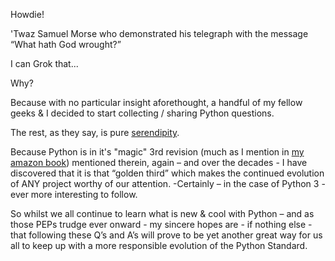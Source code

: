 Howdie!

'Twaz Samuel Morse who demonstrated his telegraph with the message “What hath God wrought?” 

I can Grok that... 

Why?

Because with no particular insight aforethought, a handful of my fellow geeks & I decided to start collecting / sharing Python questions. 

The rest, as they say, is pure [serendipity](https://www.dictionary.com/browse/serendipity).

Because Python is in it's "magic" 3rd revision (much as I mention in [my amazon book](https://www.amazon.com/dp/B08HJBD98J)) mentioned therein, again – and over the decades - I have discovered that it is that “golden third” which makes the continued evolution of ANY project worthy of our attention. -Certainly – in the case of Python 3 - ever more interesting to follow. 

So whilst we all continue to learn what is new & cool with Python – and as those PEPs trudge ever onward - my sincere hopes are - if nothing else - that following these Q’s and A’s will prove to be yet another great way for us all to keep up with a more responsible evolution of the Python Standard. 
